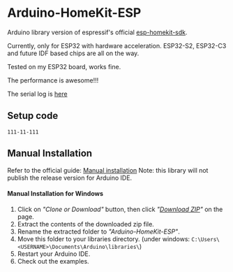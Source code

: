 # Arduino-HomeKit-ESP
Arduino library version of espressif's official [esp-homekit-sdk](https://github.com/espressif/esp-homekit-sdk).

Currently, only for ESP32 with hardware acceleration. ESP32-S2, ESP32-C3 and future IDF based chips are all on the way.

Tested on my ESP32 board, works fine.

The performance is awesome!!!

The serial log is [here](https://raw.github.com/Mixiaoxiao/Arduino-HomeKit-ESP/master/extras/SerialLog.txt)

## Setup code

``111-11-111``

## Manual Installation

Refer to the official guide: [Manual installation](https://www.arduino.cc/en/guide/libraries#toc5)
Note: this library will not publish the release version for Arduino IDE.


#### Manual Installation for Windows

1. Click on _"Clone or Download"_ button, then click _"[Download ZIP](https://github.com/Mixiaoxiao/Arduino-HomeKit-ESP/archive/master.zip)"_ on the page.
1. Extract the contents of the downloaded zip file.
1. Rename the extracted folder to _"Arduino-HomeKit-ESP"_.
1. Move this folder to your libraries directory. (under windows: `C:\Users\<USERNAME>\Documents\Arduino\libraries\`)
1. Restart your Arduino IDE.
1. Check out the examples.


